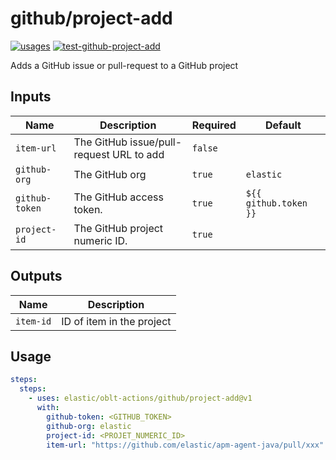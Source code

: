 # <!--name-->github/project-add<!--/name-->

[![usages](https://img.shields.io/badge/usages-white?logo=githubactions&logoColor=blue)](https://github.com/search?q=elastic%2Foblt-actions%2Fgithub%2Fproject-add+%28path%3A.github%2Fworkflows+OR+path%3A**%2Faction.yml+OR+path%3A**%2Faction.yaml%29&type=code)
[![test-github-project-add](https://github.com/elastic/oblt-actions/actions/workflows/test-github-project-add.yml/badge.svg?branch=main)](https://github.com/elastic/oblt-actions/actions/workflows/test-github-project-add.yml)

<!--description-->
Adds a GitHub issue or pull-request to a GitHub project
<!--/description-->

## Inputs

<!--inputs-->
| Name           | Description                              | Required | Default               |
|----------------|------------------------------------------|----------|-----------------------|
| `item-url`     | The GitHub issue/pull-request URL to add | `false`  | ` `                   |
| `github-org`   | The GitHub org                           | `true`   | `elastic`             |
| `github-token` | The GitHub access token.                 | `true`   | `${{ github.token }}` |
| `project-id`   | The GitHub project numeric ID.           | `true`   | ` `                   |
<!--/inputs-->

## Outputs

<!--outputs-->
| Name         | Description               |
|--------------|---------------------------|
| `item-id`    | ID of item in the project |
<!--/ouputs-->

## Usage
<!--usage action="elastic/oblt-actions/github/project-add" version="env:VERSION"-->
```yaml
steps:
  steps:
    - uses: elastic/oblt-actions/github/project-add@v1
      with:
        github-token: <GITHUB_TOKEN>
        github-org: elastic
        project-id: <PROJET_NUMERIC_ID>
        item-url: "https://github.com/elastic/apm-agent-java/pull/xxx"
```
<!--/usage-->
